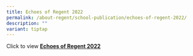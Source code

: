 ```yaml
---
title: Echoes of Regent 2022
permalink: /about-regent/school-publication/echoes-of-regent-2022/
description: ""
variant: tiptap
---
```

<p>Click to view <strong><a href="https://www.scribd.com/document/584151930/Regent-News-2022" rel="noopener noreferrer nofollow" target="_blank">Echoes of Regent 2022</a></strong>
</p>